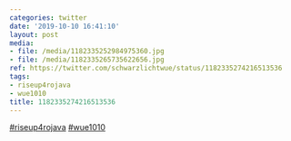```yaml
---
categories: twitter
date: '2019-10-10 16:41:10'
layout: post
media:
- file: /media/1182335252984975360.jpg
- file: /media/1182335265735622656.jpg
ref: https://twitter.com/schwarzlichtwue/status/1182335274216513536
tags:
- riseup4rojava
- wue1010
title: 1182335274216513536
---
```

[#riseup4rojava](/t/riseup4rojava) [#wue1010](/t/wue1010)  